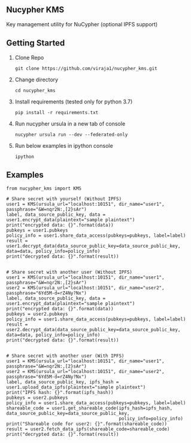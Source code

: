 ## Nucypher KMS
Key management utility for NuCypher (optional IPFS support)

## Getting Started

1) Clone Repo

    ```
    git clone https://github.com/viraja1/nucypher_kms.git
    ```
    
2) Change directory
    
   ```
   cd nucypher_kms
   ```
   
3) Install requirements (tested only for python 3.7)
    
   ```
   pip install -r requirements.txt
   ```
   
4) Run nucypher ursula in a new tab of console
   
   ```
   nucypher ursula run --dev --federated-only 
   ```
   
5) Run below examples in ipython console
   ```
   ipython 
   ``` 

## Examples

```
from nucypher_kms import KMS

# Share secret with yourself (Without IPFS)
user1 = KMS(ursula_url="localhost:10151", dir_name="user1", passphrase="&W=nqr2N:,[2}sAr")
label, data_source_public_key, data = user1.encrypt_data(plaintext="sample plaintext")
print("encrypted data: {}".format(data))
pubkeys = user1.pubkeys
policy_info = user1.share_data_access(pubkeys=pubkeys, label=label)
result = user1.decrypt_data(data_source_public_key=data_source_public_key, data=data, policy_info=policy_info)
print("decrypted data: {}".format(result))


# Share secret with another user (Without IPFS)
user1 = KMS(ursula_url="localhost:10151", dir_name="user1", passphrase="&W=nqr2N:,[2}sAr")
user2 = KMS(ursula_url="localhost:10151", dir_name="user2", passphrase="6Yd5M-d=rZ4Ny?Nx")
label, data_source_public_key, data = user1.encrypt_data(plaintext="sample plaintext")
print("encrypted data: {}".format(data))
pubkeys = user2.pubkeys
policy_info = user1.share_data_access(pubkeys=pubkeys, label=label)
result = user2.decrypt_data(data_source_public_key=data_source_public_key, data=data, policy_info=policy_info)
print("decrypted data: {}".format(result))


# Share secret with another user (With IPFS)
user1 = KMS(ursula_url="localhost:10151", dir_name="user1", passphrase="&W=nqr2N:,[2}sAr")
user2 = KMS(ursula_url="localhost:10151", dir_name="user2", passphrase="6Yd5M-d=rZ4Ny?Nx")
label, data_source_public_key, ipfs_hash = user1.upload_data_ipfs(plaintext="sample plaintext")
print("IPFS hash: {}".format(ipfs_hash))
pubkeys = user2.pubkeys
policy_info = user1.share_data_access(pubkeys=pubkeys, label=label)
shareable_code = user1.get_shareable_code(ipfs_hash=ipfs_hash, data_source_public_key=data_source_public_key,
                                          policy_info=policy_info)
print("Shareable code for user2: {}".format(shareable_code))
result = user2.fetch_data_ipfs(shareable_code=shareable_code)
print("decrypted data: {}".format(result))
```